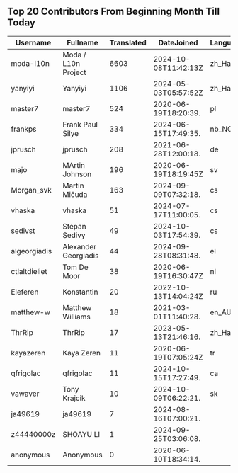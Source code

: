 ## Top 20 Contributors From Beginning Month Till Today ##
|Username|Fullname|Translated|DateJoined|Language|
|--------|--------|----------|----------|-------|
|moda-l10n|Moda / L10n Project|6603|2024-10-08T11:42:13Z|zh_Hant|
|yanyiyi|Yanyiyi|1106|2024-05-03T05:57:52Z|zh_Hant|
|master7|master7|524|2020-06-19T18:20:39.|pl|
|frankps|Frank Paul Silye|334|2024-06-15T17:49:35.|nb_NO|
|jprusch|jprusch|208|2021-06-28T12:00:18.|de|
|majo|MArtin Johnson|196|2020-06-19T18:19:45Z|sv|
|Morgan_svk|Martin Mičuda|163|2024-09-09T07:32:18.|cs|
|vhaska|vhaska|51|2024-07-17T11:00:05.|cs|
|sedivst|Stepan Sedivy|49|2024-10-03T17:54:39.|cs|
|algeorgiadis|Alexander Georgiadis|44|2024-09-28T08:31:48.|el|
|ctlaltdieliet|Tom De Moor|38|2020-06-19T16:30:47Z|nl|
|Eleferen|Konstantin|20|2022-10-13T14:04:24Z|ru|
|matthew-w|Matthew Williams|18|2021-03-01T11:40:28.|en_AU|
|ThrRip|ThrRip|17|2023-05-13T21:46:16.|zh_Hans|
|kayazeren|Kaya Zeren|11|2020-06-19T07:05:24Z|tr|
|qfrigolac|qfrigolac|11|2024-10-15T17:27:49.|ca|
|vawaver|Tony Krajcik|10|2024-10-09T06:22:21.|sk|
|ja49619|ja49619|7|2024-08-16T07:00:21.||
|z44440000z|SHOAYU LI|1|2024-09-25T03:06:08.||
|anonymous|Anonymous|0|2020-06-10T18:34:14.||
